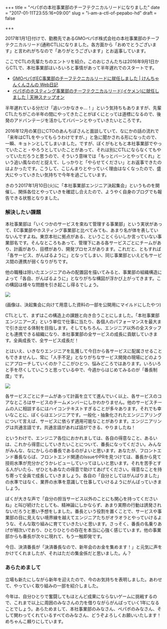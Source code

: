 +++
title = "ペパボの本社事業部のチーフテクニカルリードになりました"
date = "2017-01-11T23:55:16+09:00"
slug = "i-am-a-ctl-of-pepabo-hd"
draft = false

+++

<p>2017年1月1日付けで、勤務先であるGMOペパボ株式会社の本社事業部のチーフテクニカルリード(通称CTL)になりました。各方面から「おめでとうございます」と言われがちなので「ありがとうございます」とお返事しています。</p>
<p>ここでCTLの先輩たちのエントリを紹介。このおじさんたちは2016年9月1日からCTLで、本社事業部はいろいろと事情があって半年遅れでのスタートです。</p>
<ul>
<li><a href="http://diary.shu-cream.net/2016/09/01/ec-ctl.html">GMOペパボEC事業部のチーフテクニカルリードに就任しました | けんちゃんくんさんの Web日記</a></li>
<li><a href="https://ten-snapon.com/archives/1469">ペパボのホスティング事業部のチーフテクニカルリード(イケメン)に就任しました | 天神スナップオン</a></li>
</ul>
<p>半年遅れている分だけ「追いつかなきゃ…！」という気持ちもありますが、先輩CTLたちがこの半年の間にやってきたことがぼくにとっては道標になるので、後発のアドバンテージを活かしてババーンとやっていきたいところです。</p>
<p>2016年12月の某日にCTOのあんちぽさんと面談していて、なにかの話の流れで「来年はCTLをやってもらうわけですが、」と急に聞かされる形になったので、一瞬、キョトンとしてしまいました。ですが、ぼくがもともと本社事業部でやっていたこと・やろうとしていたことがあって、それは別にCTLにならなくてもやっていただろうと思うので、そういう意味では「もっとバーンとやってくれ」という追い風なのだと捉えて、しっかりと「やらせてください」とお返事できたのはよかったです。こうして、こじんまりとやっていく理由はなくなったので、盛大にやっていきたい気持ちで今年を過ごしています。</p>
<p>きのう2017年1月10日(火)に「本社事業部エンジニア決起集会」というものを開催し、関係各位とやっていきを確認し合えたので、ようやく自身のブログでも報告できる状態となりました。</p>
<h3>解決したい課題</h3>
<p>本社事業部は「いくつかのサービスを束ねて管理する事業部」という実状があって、EC事業部やホスティング事業部と比べてみても、あまり名が体を表していないんですよね。東京本社に拠点がある、ということくらいしか言っていない事業部名です。そんなところもあって、管理下にある各サービスごとにチームがあり、計画があり、目標があり、開発プロセスがあります。これだと、ともすれば「各サービス、がんばるように」となってしまい、同じ事業部といえどもサービス間の連携が弱くなりがちです。</p>
<p>他の職種は除いたエンジニアのみの配置図を描いてみると、事業部の組織構造によって「各自、がんばるように」となりがちな構図が浮かび上がってきます。この構図は様々な問題を引き起こし得るでしょう。</p>
<p><img src="https://cdn-ak.f.st-hatena.com/images/fotolife/j/june29/20170111/20170111235652.png" /></p>
<p>(画像は、決起集会に向けて用意した資料の一部を公開用にマイルドにしたやつ)</p>
<p>CTLとして、まずはこの構造上の課題と向き合うことにしました。「本社事業部エンジニアーズ」という単位で仕事に当たり、各個人のパフォーマンスを最大まで引き出せる体制を目指します。そしてもちろん、エンジニア以外の全スタッフとも連携できる組織になり、本社事業部の全サービスの成長に貢献していきます。全員成長で、全サービス成長だ！</p>
<p>とはいえ、いきなりエンジニアを乱獲して今日から各サービスに配属させることもできませんし、常に「人手不足」となりがちなサービス開発の現場にどのようにアプローチしていくのか？ここがひとつ、悩みどころではあります。いろいろと手を尽くしていこうと思っている中で、今週からはじめてみるのが「番長制度」です。</p>
<p><img src="https://cdn-ak.f.st-hatena.com/images/fotolife/j/june29/20170111/20170111235656.png" /></p>
<p>各サービスごとにチームがあって計画を立てて進んでいく以上、各サービスのコアなところはサービスのチームメンバーにしかわかりません。他のサービスチームの人に相談するにはハイコンテキストすぎることが多々あります。それでも幸いなことに、ぼくらはエンジニアです。一般化・抽象化されたエンジニアリングについて言えば、サービスに依らず適用可能なことがあります。エンジニアリングは共通言語です。共通言語があれば話ができる、やりましたね！</p>
<p>というわけで、エンジニア各位におかれましては、各自の得意なこと、あるいは、これから得意にしていきたいことについて、番長になってください。みんながみんな、なにかしらの番長であるのがよいと思います。あなたが、フロントエンド番長ならば、フロントエンド関連のIssueやPRを見つけては、番長から見て技術水準が充分かどうかレビューしていってほしいと思います。それを苦手とする人がいたら、ぜひともあなたの得意で助けてあげてください。得意なことを持ち寄って全員で成長していきましょう。各自の「自分としてはがんばりました」の水準ではなく、業界の水準を意識して仕事していけるようにがんばっていきましょう。</p>
<p>ぼくが大きな声で「自分の担当サービス以外のことにも関心を持ってくださいね」と叫び続けたとしても、精神論にしかならず、あまり実際の行動は誘発されないだろうと悪い予想をしました。番長という役割を置くことで、サービスや事業部の目に見えない境界線を越えてエンジニアたちがオラオラとやっていけるような、そんな取り組みに育てていきたいと思います。さっそく、番長の名乗りあげが相次いでおり、ひとりひとりの存在を本当に心強く感じています。他の事業部からも番長が次々に現れて、もう一触即発です。</p>
<p>今日、決済番長が「決済番長なので、新年会のお金を集めます！」と元気に声をかけてくれましたが、それはただの集金係だと思いました。ん？</p>
<h3>あらためまして</h3>
<p>立場も新たにしながら新年を迎えたので、今のお気持ちを表明しました。あわせて、やっていく取り組みの一部を紹介しました。</p>
<p>今年は、自分ひとりで奮闘してもほとんど成果にならないゲームに挑戦するので、これまで以上に周囲のみなさんの力を借りながらがんばっていく1年になることでしょう。あらためまして、本社事業部のみなさん、ペパボのみなさん、そして関わってくれているすべてのみなさん、どうぞよろしくお願いいたします！めちゃんこ頼りにしています。</p>
